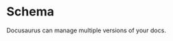 <!-- ---
sidebar_position: 4
--- -->

# Schema

Docusaurus can manage multiple versions of your docs.


